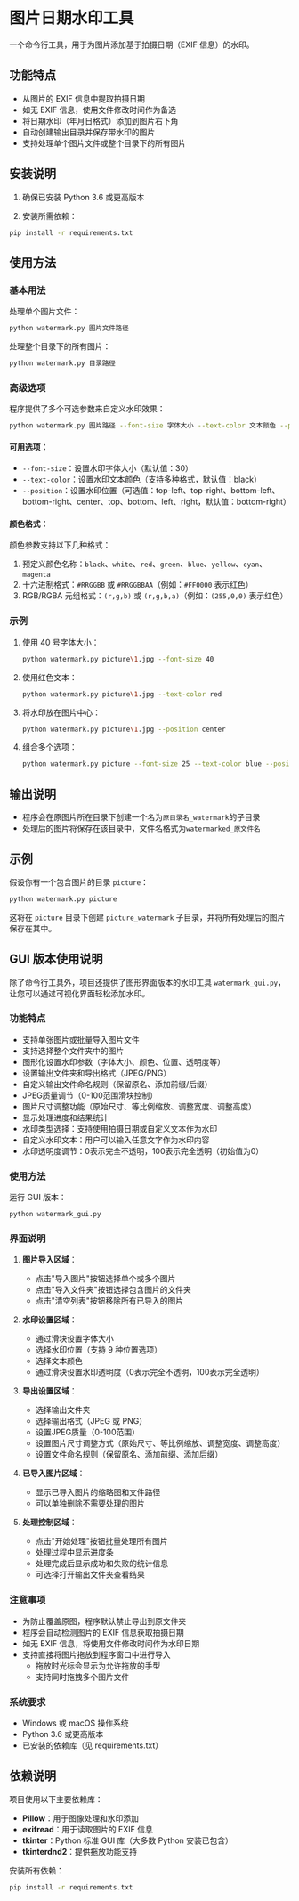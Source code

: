 # 图片日期水印工具

一个命令行工具，用于为图片添加基于拍摄日期（EXIF 信息）的水印。

## 功能特点

- 从图片的 EXIF 信息中提取拍摄日期
- 如无 EXIF 信息，使用文件修改时间作为备选
- 将日期水印（年月日格式）添加到图片右下角
- 自动创建输出目录并保存带水印的图片
- 支持处理单个图片文件或整个目录下的所有图片

## 安装说明

1. 确保已安装 Python 3.6 或更高版本

2. 安装所需依赖：

```bash
pip install -r requirements.txt
```

## 使用方法

### 基本用法

处理单个图片文件：

```bash
python watermark.py 图片文件路径
```

处理整个目录下的所有图片：

```bash
python watermark.py 目录路径
```

### 高级选项

程序提供了多个可选参数来自定义水印效果：

```bash
python watermark.py 图片路径 --font-size 字体大小 --text-color 文本颜色 --position 位置
```

#### 可用选项：

- `--font-size`：设置水印字体大小（默认值：30）
- `--text-color`：设置水印文本颜色（支持多种格式，默认值：black）
- `--position`：设置水印位置（可选值：top-left、top-right、bottom-left、bottom-right、center、top、bottom、left、right，默认值：bottom-right）

#### 颜色格式：

颜色参数支持以下几种格式：

1. 预定义颜色名称：`black`、`white`、`red`、`green`、`blue`、`yellow`、`cyan`、`magenta`
2. 十六进制格式：`#RRGGBB` 或 `#RRGGBBAA`（例如：`#FF0000` 表示红色）
3. RGB/RGBA 元组格式：`(r,g,b)` 或 `(r,g,b,a)`（例如：`(255,0,0)` 表示红色）

### 示例

1. 使用 40 号字体大小：

   ```bash
   python watermark.py picture\1.jpg --font-size 40
   ```

2. 使用红色文本：

   ```bash
   python watermark.py picture\1.jpg --text-color red
   ```

3. 将水印放在图片中心：

   ```bash
   python watermark.py picture\1.jpg --position center
   ```

4. 组合多个选项：
   ```bash
   python watermark.py picture --font-size 25 --text-color blue --position top-left
   ```

## 输出说明

- 程序会在原图片所在目录下创建一个名为`原目录名_watermark`的子目录
- 处理后的图片将保存在该目录中，文件名格式为`watermarked_原文件名`

## 示例

假设你有一个包含图片的目录 `picture`：

```bash
python watermark.py picture
```

这将在 `picture` 目录下创建 `picture_watermark` 子目录，并将所有处理后的图片保存在其中。

## GUI 版本使用说明

除了命令行工具外，项目还提供了图形界面版本的水印工具 `watermark_gui.py`，让您可以通过可视化界面轻松添加水印。

### 功能特点

- 支持单张图片或批量导入图片文件
- 支持选择整个文件夹中的图片
- 图形化设置水印参数（字体大小、颜色、位置、透明度等）
- 设置输出文件夹和导出格式（JPEG/PNG）
- 自定义输出文件命名规则（保留原名、添加前缀/后缀）
- JPEG质量调节（0-100范围滑块控制）
- 图片尺寸调整功能（原始尺寸、等比例缩放、调整宽度、调整高度）
- 显示处理进度和结果统计
- 水印类型选择：支持使用拍摄日期或自定义文本作为水印
- 自定义水印文本：用户可以输入任意文字作为水印内容
- 水印透明度调节：0表示完全不透明，100表示完全透明（初始值为0）

### 使用方法

运行 GUI 版本：

```bash
python watermark_gui.py
```

### 界面说明

1. **图片导入区域**：

   - 点击"导入图片"按钮选择单个或多个图片
   - 点击"导入文件夹"按钮选择包含图片的文件夹
   - 点击"清空列表"按钮移除所有已导入的图片

2. **水印设置区域**：

   - 通过滑块设置字体大小
   - 选择水印位置（支持 9 种位置选项）
   - 选择文本颜色
   - 通过滑块设置水印透明度（0表示完全不透明，100表示完全透明）

3. **导出设置区域**：

   - 选择输出文件夹
   - 选择输出格式（JPEG 或 PNG）
   - 设置JPEG质量（0-100范围）
   - 设置图片尺寸调整方式（原始尺寸、等比例缩放、调整宽度、调整高度）
   - 设置文件命名规则（保留原名、添加前缀、添加后缀）

4. **已导入图片区域**：

   - 显示已导入图片的缩略图和文件路径
   - 可以单独删除不需要处理的图片

5. **处理控制区域**：
   - 点击"开始处理"按钮批量处理所有图片
   - 处理过程中显示进度条
   - 处理完成后显示成功和失败的统计信息
   - 可选择打开输出文件夹查看结果

### 注意事项

- 为防止覆盖原图，程序默认禁止导出到原文件夹
- 程序会自动检测图片的 EXIF 信息获取拍摄日期
- 如无 EXIF 信息，将使用文件修改时间作为水印日期
- 支持直接将图片拖放到程序窗口中进行导入
  - 拖放时光标会显示为允许拖放的手型
  - 支持同时拖拽多个图片文件

### 系统要求

- Windows 或 macOS 操作系统
- Python 3.6 或更高版本
- 已安装的依赖库（见 requirements.txt）

## 依赖说明

项目使用以下主要依赖库：

- **Pillow**：用于图像处理和水印添加
- **exifread**：用于读取图片的 EXIF 信息
- **tkinter**：Python 标准 GUI 库（大多数 Python 安装已包含）
- **tkinterdnd2**：提供拖放功能支持

安装所有依赖：

```bash
pip install -r requirements.txt
```
